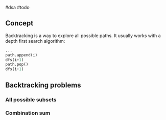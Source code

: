 #dsa #todo

## Concept

Backtracking is a way to explore all possible
paths. It usually works with a depth first search algorithm:

```python
...
path.append(i)
dfs(i+1)
path.pop()
dfs(i+1)
```

## Backtracking problems

### All possible subsets

### Combination sum
